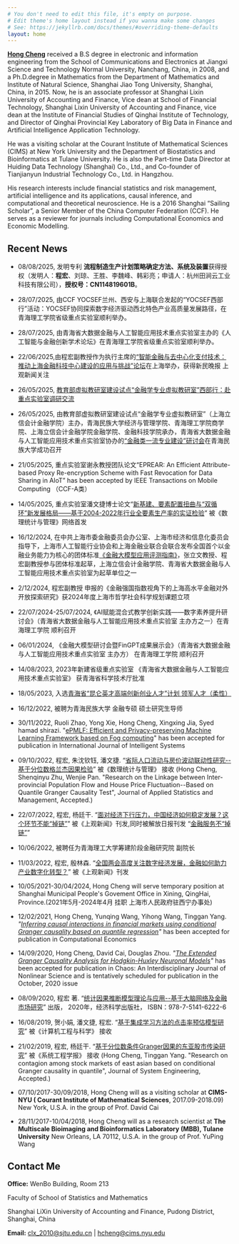 ```yaml
---
# You don't need to edit this file, it's empty on purpose.
# Edit theme's home layout instead if you wanna make some changes
# See: https://jekyllrb.com/docs/themes/#overriding-theme-defaults
layout: home
---
```

**[Hong Cheng](https://orcid.org/0000-0001-9658-2313)** received a B.S degree in electronic and information engineering from the School of Communications and Electronics at Jiangxi Science and Technology Normal University, Nanchang, China, in 2008, and a Ph.D.degree in Mathematics from the Department of Mathematics and Institute of Natural Science, Shanghai Jiao Tong University, Shanghai, China, in 2015. Now, he is an associate professor at Shanghai Lixin University of Accounting and Finance, Vice dean at School of Financial Technology, Shanghai Lixin University of Accounting and Finance, vice dean at the Institute of Financial Studies of Qinghai Institute of Technology, and Director of Qinghai Provincial Key Laboratory of Big Data in Finance and Artificial Intelligence Application Technology. 

He was a visiting scholar at the Courant Institute of Mathematical Sciences (CIMS) at New York University and the Department of Biostatistics and Bioinformatics at Tulane University. He is also the Part-time Data Director at Huiding Data Technology (Shanghai) Co., Ltd., and Co-founder of Tianjianyun Industrial Technology Co., Ltd. in Hangzhou.

His research interests include financial statistics and risk management, artificial intelligence and its applications, causal inference, and computational and theoretical neuroscience. He is a 2016 Shanghai “Sailing Scholar”, a Senior Member of the China Computer Federation (CCF). He serves as a reviewer for journals including Computational Economics and Economic Modelling.

## Recent News
* 08/08/2025, 发明专利 **流程制造生产计划策略确定方法、系统及装置**获得授权（发明人：**程宏**、刘琼、王胜、李魏峰、韩彩亮；申请人：杭州田涧云工业科技有限公司），**授权号：CN114819601B**。 
 
* 28/07/2025, 由CCF YOCSEF兰州、西安与上海联合发起的“YOCSEF西部行”活动：YOCSEF协同探索数字经济驱动西北特色产业高质量发展路径，在青海理工学院省级重点实验室顺利举办。

* 28/07/2025, 由青海省大数据金融与人工智能应用技术重点实验室主办的《人工智能与金融创新学术论坛》在青海理工学院省级重点实验室顺利举办。
  
* 22/06/2025,由程宏副教授作为执行主席的[“智能金融与去中心化支付技术：推动上海金融科技中心建设的应用与挑战”论坛](https://web.shobserver.com/staticsg/res/html/web/newsDetail.html?id=935357)在上海举办，获得新民晚报 上观新闻关注

* 26/05/2025, [教育部虚拟教研室建设试点“金融学专业虚拟教研室”西部行：赴重点实验室调研交流](https://jrxy.lixin.edu.cn/sx/hyxw/146526.htm)

* 26/05/2025, 由教育部虚拟教研室建设试点“金融学专业虚拟教研室”（上海立信会计金融学院）主办，青海民族大学经济与管理学院、青海理工学院商学院、上海立信会计金融学院金融学院、金融科技学院承办，青海省大数据金融与人工智能应用技术重点实验室协办的[“金融类一流专业建设”研讨会](https://jrxy.lixin.edu.cn/sx/hyxw/146523.htm)在青海民族大学成功召开

* 21/05/2025, 重点实验室谢永教授团队论文“EPREAR: An Efficient Attribute-based Proxy Re-encryption Scheme with Fast Revocation for Data Sharing in AloT” has been accepted by IEEE Transactions on Mobile Computing （CCF-A类）

* 14/05/2025, 重点实验室潘文捷博士论文“[新基建、要素配置扭曲与“双循环”新发展格局——基于2004-2022年行业全要素生产率的实证检验](https://kns.cnki.net/kcms2/article/abstract?v=QdSmbJTBmqyMGcJkAyRRiIPp2Jj2Rvu_g975TeFoRzBahLbvldnmIH8PaYYCJ-5PYrblpWSgpEnQYiCmUJ8e-VJoUBi3WrWJjuB08_CcHLof3a9C1d-cmYwduYG0dDFko_Ne7_f2bJ_SUjhiQ58EoOfv0Co2vmEyaR-5nKA-q1HQCqYlGEeBDw==&uniplatform=NZKPT&language=CHS)” 被《数理统计与管理》网络首发

* 16/12/2024, 在中共上海市委金融委员会办公室、上海市经济和信息化委员会指导下，上海市人工智能行业协会和上海金融业联合会联合发布全国首个以金融业务能力为核心的团体标准[《金融大模型应用评测指南》](https://www.shanghai.gov.cn/nw4411/20241207/e18c2573e4364bc383cfcf730c746670.html)，张立文教授、程宏副教授参与团体标准起草，上海立信会计金融学院、青海省大数据金融与人工智能应用技术重点实验室为起草单位之一
  
* 2/12/2024, 程宏副教授 申报的《金融强国指数视角下的上海高水平金融对外开放探索研究》获2024年度上海市哲学社会科学规划课题立项
  
* 22/07/2024-25/07/2024, 《AI赋能混合式教学创新实践——数字素养提升研讨会》（青海省大数据金融与人工智能应用技术重点实验室 主办方之一）在青海理工学院 顺利召开

* 06/01/2024, 《金融大模型研讨会暨FinGPT成果展示会》（青海省大数据金融与人工智能应用技术重点实验室 主办方） 在青海理工学院 顺利召开
  
* 14/08/2023, 2023年新建省级重点实验室 《青海省大数据金融与人工智能应用技术重点实验室》 获青海省科学技术厅批准

* 18/05/2023, 入选[青海省“昆仑英才高端创新创业人才”计划 领军人才（柔性）](http://jyt.qinghai.gov.cn/gk/wsgs/idoc.cshtml?namepid=806)

* 16/12/2022, 被聘为青海民族大学 金融专硕 硕士研究生导师

* 30/11/2022, Ruoli Zhao, Yong Xie, Hong Cheng, Xingxing Jia, Syed hamad shirazi. "[ePMLF: Efficient and Privacy-preserving Machine Learning Framework based on Fog computing](https://www.hindawi.com/journals/ijis/2023/8292559/)" has been accepted for publication in International Journal of Intelligent Systems

* 09/10/2022, 程宏, 朱沈钦钰, 潘文捷.  “[省际人口流动与房价波动联动性研究--基于分位数格兰杰因果检验](https://kns.cnki.net/kcms2/article/abstract?v=FqYZq-Q0wRS238zQBmls22d2-VRIgyDSXnMBxr677iTd_XcO_N29z_Nrep9-laquAX6oEsHk6Q4PPvSRlXL8TlgjGtlqh8fVsrlQ_WsQ3jYOaQLOpjdxPvlfcoZpGzDkB6zB7a-evwW5qJ2f66A5VeTfgECx-98J_kmC__QTf1kcXgmDPOV9ygFe8GrKNleZ&uniplatform=NZKPT&language=CHS)” 被《数理统计与管理》 接收
(Hong Cheng, Shenqinyu Zhu, Wenjie Pan. "Research on the Linkage between Inter-provincial Population Flow and House Price Fluctuation--Based on Quantile Granger Causality Test", Journal of Applied Statistics and Management, Accepted.)

* 22/07/2022, 程宏, 杨廷干.  “[面对经济下行压力，中国经济如何稳定发展？这个环节不能“掉链”](https://web.shobserver.com/staticsg/res/html/web/newsDetail.html?id=509620)” 被《上观新闻》刊发,同时被解放日报刊发 “[金融服务不“掉链”](https://www.jfdaily.com/staticsg/res/html/journal/detail.html?date=2022-07-26&id=337000&page=06)”

* 10/06/2022, 被聘任为青海理工大学筹建阶段金融研究院 副院长

* 11/03/2022, 程宏, 殷林森.  “[全国两会高度关注数字经济发展，金融如何助力产业数字化转型？](https://www.shobserver.com/news/detail?id=459926)” 被《上观新闻》刊发

* 10/05/2021-30/04/2024, Hong Cheng will serve temporary position at Shanghai Municipal People's Govement Office in Xining, QingHai, Province.(2021年5月-2024年4月 挂职 上海市人民政府驻西宁办事处)

* 12/02/2021,  Hong Cheng, Yunqing Wang, Yihong Wang, Tinggan Yang. *"[Inferring causal interactions in financial markets using conditional Granger causality based on quantile regression](https://link.springer.com/article/10.1007/s10614-021-10107-8)"* has been accepted for publication in Computational Economics

* 14/09/2020,  Hong Cheng, David Cai, Douglas Zhou. *"[The Extended Granger Causality Analysis for Hodgkin-Huxley Neuronal Models](https://aip.scitation.org/doi/abs/10.1063/5.0006349)"* has been accepted for publication in Chaos: An Interdisciplinary Journal of Nonlinear Science and is tentatively scheduled for publication in the October, 2020 issue 

* 08/09/2020,  程宏 著. “[统计因果推断模型理论与应用--基于大脑网络及金融市场研究](https://item.jd.com/12983536.html)” 出版， 2020年，经济科学出版社， ISBN：978-7-5141-6222-6   

* 16/08/2019,  贺小娟, 潘文捷, 程宏. “[基于集成学习方法的点击率预估模型研究](https://kns.cnki.net/kcms/detail/detail.aspx?dbcode=CJFD&dbname=CJFDLAST2020&filename=JSJK201912026&v=o4zWGFiYxi7e0qNf9x9H2EQ2k%25mmd2BUjHtilo9sEFFdASqy9VvCuDC3j8TuwR4Setkn7)” 被《计算机工程与科学》 接收
                              
* 21/02/2019,  程宏, 杨廷干.  “[基于分位数条件Granger因果的东亚股市传染研究](http://jse.tju.edu.cn/ch/reader/create_pdf.aspx?file_no=20210306&flag=1&journal_id=jse&year_id=2021)” 被《系统工程学报》 接收
(Hong Cheng, Tinggan Yang. "Research on contagion among stock markets of east asian based on conditional Granger causality in quantile", Journal of System Engineering, Accepted.)

* 07/10/2017-30/09/2018, Hong Cheng will as a visiting scholar at **CIMS-NYU ( Courant Institute of Mathematical Sciences**, 2017.09-2018.09) New York, U.S.A. in the group of Prof. David Cai 

* 28/11/2017-10/04/2018, Hong Cheng will as a research scientist at **The Multiscale Bioimaging and Bioinformatics Laboratory (MBB), Tulane University** New Orleans, LA 70112, U.S.A. in the group of Prof. YuPing Wang 

## Contact Me

**Office:**
WenBo Building, Room 213

Faculty of School of Statistics and Mathematics

Shanghai LiXin University of Accounting and Finance, Pudong District, Shanghai, China

**Email:** [clx_2010@sjtu.edu.cn](mailto:clx_2010@sjtu.edu.cn) |
[hcheng@cims.nyu.edu](mailto:hcheng@cims.nyu.edu)
